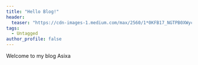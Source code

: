 ```yaml
---
title: "Hello Blog!"
header:
  teaser: "https://cdn-images-1.medium.com/max/2560/1*0KFB17_NGTPB0XWyc4BSgQ.jpeg"
tags:
  - Untagged
author_profile: false
---
```

Welcome to my blog
Asixa
